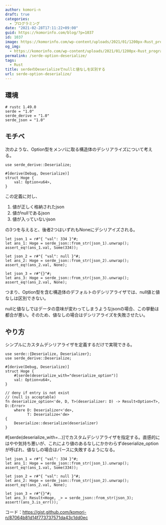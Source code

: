 ```yaml
---
author: komori-n
draft: true
categories:
  - プログラミング
date: "2021-02-28T17:11:22+09:00"
guid: https://komorinfo.com/blog/?p=1037
id: 1037
image: https://komorinfo.com/wp-content/uploads/2021/01/1200px-Rust_programming_language_black_logo.svg_.png
og_img:
  - https://komorinfo.com/wp-content/uploads/2021/01/1200px-Rust_programming_language_black_logo.svg_.png
permalink: /serde-option-deserialize/
tags:
  - Rust
title: serdeのDeserializeでnullと値なしを区別する
url: serde-option-deserialize/
---
```


## 環境

```
# rustc 1.49.0
serde = "1.0"
serde_derive = "1.0"
serde_json = "1.0"
```

## モチベ

次のような、Option型をメンバに取る構造体のデシリアライズについて考える。

```
use serde_derive::Deserialize;

#[derive(Debug, Deserialize)]
struct Hoge {
    val: Option<u64>,
}
```

この定義に対し、

1. 値が正しく格納されたjson
2. 値がnullであるjson
3. 値が入っていないjson

の3つを与えると、後者2つはいずれもNoneにデシリアイズされる。

```
let json_1 = r#"{ "val": 334 }"#;
let ans_1: Hoge = serde_json::from_str(json_1).unwrap();
assert_eq!(ans_1.val, Some(334));

let json_2 = r#"{ "val": null }"#;
let ans_2: Hoge = serde_json::from_str(json_2).unwrap();
assert_eq!(ans_2.val, None);

let json_3 = r#"{}"#;
let ans_3: Hoge = serde_json::from_str(json_3).unwrap();
assert_eq!(ans_2.val, None);
```

つまり、Option型を含む構造体のデフォルトのデシリアライザでは、null値と値なしは区別できない。

nullと値なしではデータの意味が変わってしまうようなjsonの場合、この挙動は都合が悪い。そのため、値なしの場合はデシリアライズを失敗させたい。

## やり方

シンプルにカスタムデシリアライザを定義するだけで実現できる。

```
use serde::{Deserialize, Deserializer};
use serde_derive::Deserialize;

#[derive(Debug, Deserialize)]
struct Hoge {
    #[serde(deserialize_with="deserialize_option")]
    val: Option<u64>,
}

// deny if entry is not exist
// (null is acceptable)
fn deserialize_option<'de, D, T>(deserializer: D) -> Result<Option<T>, D::Error>
    where D: Deserializer<'de>,
          T: Deserialize<'de>
{
    Deserialize::deserialize(deserializer)
}
```

\#\[serde(deserialize_with=…)\]でカスタムデシリアライザを指定する。直感的にはやや気持ち悪いが、これにより値のあるなしにかかわらずdeserialize_optionが呼ばれ、値なしの場合はパースに失敗するようになる。

```
let json_1 = r#"{ "val": 334 }"#;
let ans_1: Hoge = serde_json::from_str(json_1).unwrap();
assert_eq!(ans_1.val, Some(334));

let json_2 = r#"{ "val": null }"#;
let ans_2: Hoge = serde_json::from_str(json_2).unwrap();
assert_eq!(ans_2.val, None);

let json_3 = r#"{}"#;
let ans_3: Result<Hoge, _> = serde_json::from_str(json_3);
assert!(ans_3.is_err());
```

コード：<https://gist.github.com/komori-n/87064b81d14f773737571da43c1dd0ec>

